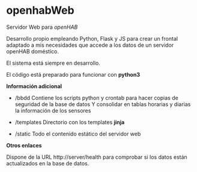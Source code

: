 # openhabWeb
Servidor Web para *openHAB*

Desarrollo propio empleando Python, Flask y JS para crear un frontal adaptado a mis necesidades
que accede a los datos de un servidor openHAB doméstico.

El sistema está siempre en desarrollo.

El código está preparado para funcionar con **python3**

**Información adicional**

* /bbdd	Contiene los scripts python y crontab para hacer copias de seguridad de la base de datos
	Y consolidar en tablas horarias y diarias la información de los sensores

* /templates	Directorio con los templates **jinja**

* /static		Todo el contenido estático del servidor web

**Otros enlaces**

Dispone de la URL http://server/health para comprobar si los datos están actualizados en la base de datos.
